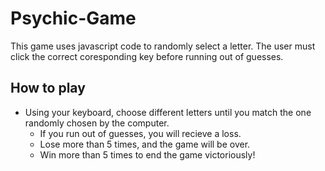 # Psychic-Game

This game uses javascript code to randomly select a letter.  The user must click the correct coresponding key before running out of guesses.

## How to play
* Using your keyboard, choose different letters until you match the one randomly chosen by the computer.
    * If you run out of guesses, you will recieve a loss.
    * Lose more than 5 times, and the game will be over.
    * Win more than 5 times to end the game victoriously!